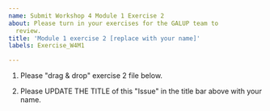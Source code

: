 ```yaml
---
name: Submit Workshop 4 Module 1 Exercise 2
about: Please turn in your exercises for the GALUP team to
  review.
title: 'Module 1 exercise 2 [replace with your name]'
labels: Exercise_W4M1

---
```


1. Please "drag & drop" exercise 2 file below.

2. Please UPDATE THE TITLE of this "Issue" in the title bar above with your name.
